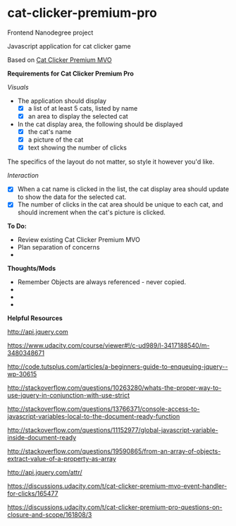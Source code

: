 # cat-clicker-premium-pro

Frontend Nanodegree project

Javascript application for cat clicker game

Based on [Cat Clicker Premium MVO](https://github.com/cajoue/cat-clicker-premium-mvo) 

**Requirements for Cat Clicker Premium Pro**

_Visuals_

* The application should display
    - [x] a list of at least 5 cats, listed by name
    - [x] an area to display the selected cat
* In the cat display area, the following should be displayed
    - [x] the cat's name
    - [x] a picture of the cat
    - [x] text showing the number of clicks

The specifics of the layout do not matter, so style it however you'd like.

_Interaction_

* [x] When a cat name is clicked in the list, the cat display area should update to show the data for the selected cat.
* [x] The number of clicks in the cat area should be unique to each cat, and should increment when the cat's picture is clicked.

**To Do:**
* Review existing Cat Clicker Premium MVO
* Plan separation of concerns
* 

**Thoughts/Mods**
* Remember Objects are always referenced - never copied.  
* 
*
*

**Helpful Resources**

http://api.jquery.com

https://www.udacity.com/course/viewer#!/c-ud989/l-3417188540/m-3480348671

http://code.tutsplus.com/articles/a-beginners-guide-to-enqueuing-jquery--wp-30615

http://stackoverflow.com/questions/10263280/whats-the-proper-way-to-use-jquery-in-conjunction-with-use-strict

http://stackoverflow.com/questions/13766371/console-access-to-javascript-variables-local-to-the-document-ready-function

http://stackoverflow.com/questions/11152977/global-javascript-variable-inside-document-ready

http://stackoverflow.com/questions/19590865/from-an-array-of-objects-extract-value-of-a-property-as-array

http://api.jquery.com/attr/

https://discussions.udacity.com/t/cat-clicker-premium-mvo-event-handler-for-clicks/165477

https://discussions.udacity.com/t/cat-clicker-premium-pro-questions-on-closure-and-scope/161808/3
